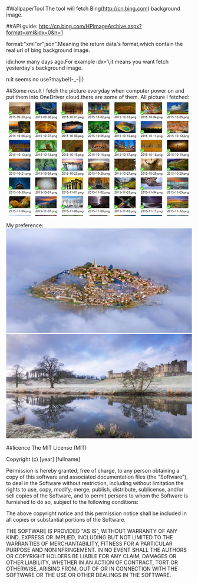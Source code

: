 #WallpaperTool
The tool will fetch Bing(http://cn.bing.com) background image.

##API guide:
http://cn.bing.com/HPImageArchive.aspx?format=xml&idx=0&n=1

format:"xml"or"json".Meaning the return data's format,which contain the real url of bing background image.

idx:how many days ago.For example idx=1,it means you want fetch yesterday's background image.

n:it seems no use?maybe!(-_-||)


##Some result
I fetch the picture everyday when computer power on and put them into OneDriver cloud.there are some of them.
All picture I fetched:
![Image text](https://raw.githubusercontent.com/fallblank/WallpaperTool/master/result/sreenshot.JPG)

My preference:
![Image text](https://raw.githubusercontent.com/fallblank/WallpaperTool/master/result/2015-11-13.png)
![Image text](https://raw.githubusercontent.com/fallblank/WallpaperTool/master/result/2015-11-28.png)


##licence
The MIT License (MIT)

Copyright (c) [year] [fullname]

Permission is hereby granted, free of charge, to any person obtaining a copy
of this software and associated documentation files (the "Software"), to deal
in the Software without restriction, including without limitation the rights
to use, copy, modify, merge, publish, distribute, sublicense, and/or sell
copies of the Software, and to permit persons to whom the Software is
furnished to do so, subject to the following conditions:

The above copyright notice and this permission notice shall be included in all
copies or substantial portions of the Software.

THE SOFTWARE IS PROVIDED "AS IS", WITHOUT WARRANTY OF ANY KIND, EXPRESS OR
IMPLIED, INCLUDING BUT NOT LIMITED TO THE WARRANTIES OF MERCHANTABILITY,
FITNESS FOR A PARTICULAR PURPOSE AND NONINFRINGEMENT. IN NO EVENT SHALL THE
AUTHORS OR COPYRIGHT HOLDERS BE LIABLE FOR ANY CLAIM, DAMAGES OR OTHER
LIABILITY, WHETHER IN AN ACTION OF CONTRACT, TORT OR OTHERWISE, ARISING FROM,
OUT OF OR IN CONNECTION WITH THE SOFTWARE OR THE USE OR OTHER DEALINGS IN THE
SOFTWARE.
